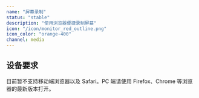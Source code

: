 ```yaml
---
name: "屏幕录制"
status: "stable"
description: "使用浏览器便捷录制屏幕"
icon: "/icon/monitor_red_outline.png"
icon_color: "orange-400"
channel: media
---
```


## 设备要求

目前暂不支持移动端浏览器以及 Safari。PC 端请使用 Firefox、Chrome 等浏览器的最新版本打开。

